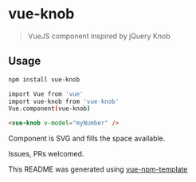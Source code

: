 # vue-knob

> VueJS component inspired by jQuery Knob

## Usage

``` bash
npm install vue-knob

import Vue from 'vue'
import vue-knob from 'vue-knob'
Vue.component(vue-knob)
```
``` html
<vue-knob v-model="myNumber" />
```

Component is SVG and fills the space available.

Issues, PRs welcomed.

This README was generated using [vue-npm-template](https://github.com/cristijora/vue-npm-template)